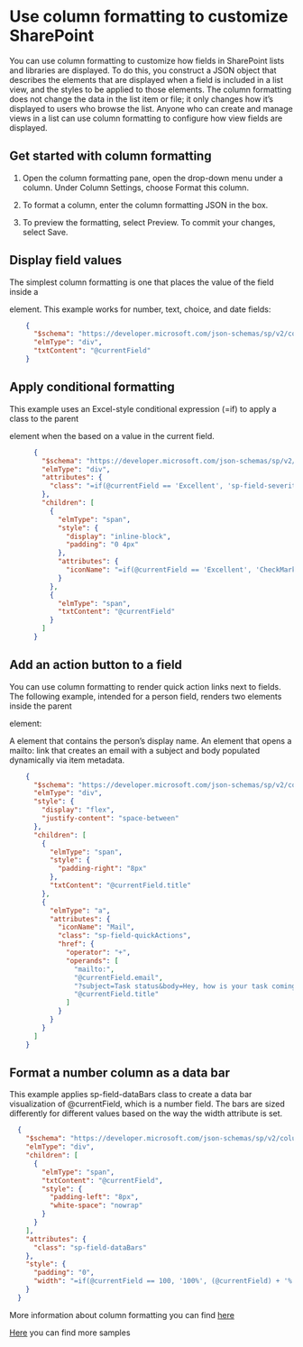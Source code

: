 # Use column formatting to customize SharePoint

You can use column formatting to customize how fields in SharePoint lists and libraries are displayed. To do this, you construct a JSON object that describes the elements that are displayed when a field is included in a list view, and the styles to be applied to those elements. The column formatting does not change the data in the list item or file; it only changes how it’s displayed to users who browse the list. Anyone who can create and manage views in a list can use column formatting to configure how view fields are displayed.

## Get started with column formatting

1. Open the column formatting pane, open the drop-down menu under a column. Under Column Settings, choose Format this column.

2. To format a column, enter the column formatting JSON in the box.

3. To preview the formatting, select Preview. To commit your changes, select Save.

## Display field values

The simplest column formatting is one that places the value of the field inside a <div /> element. This example works for number, text, choice, and date fields:

``` json
    {
      "$schema": "https://developer.microsoft.com/json-schemas/sp/v2/column-formatting.schema.json",
      "elmType": "div",
      "txtContent": "@currentField"
    }
```

## Apply conditional formatting

This example uses an Excel-style conditional expression (=if) to apply a class to the parent <div /> element when the based on a value in the current field.

``` json
      {
        "$schema": "https://developer.microsoft.com/json-schemas/sp/v2/column-formatting.schema.json",
        "elmType": "div",
        "attributes": {
          "class": "=if(@currentField == 'Excellent', 'sp-field-severity--good', if(@currentField == 'Good', 'sp-field-severity--warning', if(@currentField == 'Bad', 'sp-field-severity--blocked', 'sp-field-severity--blocked'))) + ' ms-fontColor-neutralSecondary'"
        },
        "children": [
          {
            "elmType": "span",
            "style": {
              "display": "inline-block",
              "padding": "0 4px"
            },
            "attributes": {
              "iconName": "=if(@currentField == 'Excellent', 'CheckMark', if(@currentField == 'Good', 'Forward', if(@currentField == 'Bad', 'Warning', 'ErrorBadge')))"
            }
          },
          {
            "elmType": "span",
            "txtContent": "@currentField"
          }
        ]
      }
```

## Add an action button to a field

You can use column formatting to render quick action links next to fields. The following example, intended for a person field, renders two elements inside the parent <div /> element:

A <span /> element that contains the person’s display name.
An <a /> element that opens a mailto: link that creates an email with a subject and body populated dynamically via item metadata.

```json
    {
      "$schema": "https://developer.microsoft.com/json-schemas/sp/v2/column-formatting.schema.json",
      "elmType": "div",
      "style": {
        "display": "flex",
        "justify-content": "space-between"
      },
      "children": [
        {
          "elmType": "span",
          "style": {
            "padding-right": "8px"
          },
          "txtContent": "@currentField.title"
        },
        {
          "elmType": "a",
          "attributes": {
            "iconName": "Mail",
            "class": "sp-field-quickActions",
            "href": {
              "operator": "+",
              "operands": [
                "mailto:",
                "@currentField.email",
                "?subject=Task status&body=Hey, how is your task coming along?.\r\n---\r\n",
                "@currentField.title"
              ]
            }
          }
        }
      ]
    }
```
## Format a number column as a data bar

This example applies sp-field-dataBars class to create a data bar visualization of @currentField, which is a number field. The bars are sized differently for different values based on the way the width attribute is set.

```json
  {
    "$schema": "https://developer.microsoft.com/json-schemas/sp/v2/column-formatting.schema.json",
    "elmType": "div",
    "children": [
      {
        "elmType": "span",
        "txtContent": "@currentField",
        "style": {
          "padding-left": "8px",
          "white-space": "nowrap"
        }
      }
    ],
    "attributes": {
      "class": "sp-field-dataBars"
    },
    "style": {
      "padding": "0",
      "width": "=if(@currentField == 100, '100%', (@currentField) + '%')"
    }
  }
```

More information about column formatting you can find [here](https://docs.microsoft.com/en-us/sharepoint/dev/declarative-customization/column-formatting)

[Here](https://github.com/SharePoint/sp-dev-list-formatting/tree/master/column-samples) you can find more samples
